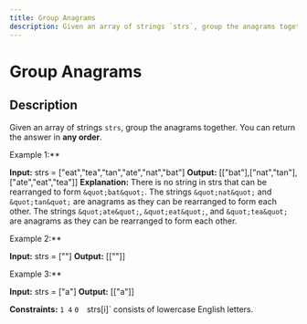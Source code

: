 ```yaml
---
title: Group Anagrams
description: Given an array of strings `strs`, group the anagrams together. You can return the answer in **any or
---
```

# Group Anagrams
## Description
Given an array of strings `strs`, group the anagrams together. You can return the answer in **any order**.
 
Example 1:**

**Input:** strs = [&quot;eat&quot;,&quot;tea&quot;,&quot;tan&quot;,&quot;ate&quot;,&quot;nat&quot;,&quot;bat&quot;]
**Output:** [[&quot;bat&quot;],[&quot;nat&quot;,&quot;tan&quot;],[&quot;ate&quot;,&quot;eat&quot;,&quot;tea&quot;]]
**Explanation:**
	There is no string in strs that can be rearranged to form `&quot;bat&quot;`.
	The strings `&quot;nat&quot;` and `&quot;tan&quot;` are anagrams as they can be rearranged to form each other.
	The strings `&quot;ate&quot;`, `&quot;eat&quot;`, and `&quot;tea&quot;` are anagrams as they can be rearranged to form each other.

Example 2:**

**Input:** strs = [&quot;&quot;]
**Output:** [[&quot;&quot;]]

Example 3:**

**Input:** strs = [&quot;a&quot;]
**Output:** [[&quot;a&quot;]]

 
**Constraints:**
	`1 4`
	`0 
	`strs[i]` consists of lowercase English letters.

